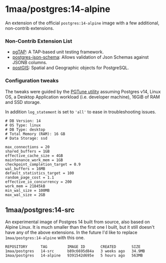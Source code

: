 # 1maa/postgres:14-alpine

An extension of the official `postgres:14-alpine` image with a few additional, non-contrib extensions.


### Non-Contrib Extension List

- [pgTAP](https://github.com/theory/pgtap): A TAP-based unit testing framework.
- [postgres-json-schema](https://github.com/gavinwahl/postgres-json-schema): Allows validation of Json Schemas against JSONB columns.
- [postGIS](http://postgis.net): Spatial and Geographic objects for PostgreSQL.


### Configuration tweaks

The tweaks were guided by the [PGTune utility](https://pgtune.leopard.in.ua/) assuming Postgres v14, Linux OS,
a Desktop Application workload (i.e. developer machine), 16GiB of RAM and SSD storage.

In addition `log_statement` is set to `'all'` to ease in troubleshooting issues.

```
# DB Version: 14
# OS Type: linux
# DB Type: desktop
# Total Memory (RAM): 16 GB
# Data Storage: ssd

max_connections = 20
shared_buffers = 1GB
effective_cache_size = 4GB
maintenance_work_mem = 1GB
checkpoint_completion_target = 0.9
wal_buffers = 16MB
default_statistics_target = 100
random_page_cost = 1.1
effective_io_concurrency = 200
work_mem = 21845kB
min_wal_size = 100MB
max_wal_size = 2GB
```


## 1maa/postgres:14-src

An experimental image of Postgres 14 built from source, also based on Alpine Linux.
It is much smaller than the first one I built, but it still doesn't have any of the above extensions.
In the future I'd like to replace `1maa/postgres:14-alpine` with this one.

```
REPOSITORY      TAG         IMAGE ID       CREATED       SIZE
1maa/postgres   14-src      b89c6695d84a   3 weeks ago   34.9MB
1maa/postgres   14-alpine   9391542d695e   5 hours ago   563MB
```
